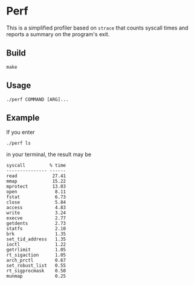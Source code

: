 # Perf

This is a simplified profiler based on `strace`
that counts syscall times and reports a summary on the program's exit.

## Build
    
    make

## Usage

    ./perf COMMAND [ARG]...

## Example

If you enter
    
    ./perf ls

in your terminal, the result may be

    syscall         % time
    --------------- ------
    read             27.41
    mmap             15.22
    mprotect         13.03
    open              8.11
    fstat             6.73
    close             5.84
    access            4.83
    write             3.24
    execve            2.77
    getdents          2.73
    statfs            2.10
    brk               1.35
    set_tid_address   1.35
    ioctl             1.22
    getrlimit         1.05
    rt_sigaction      1.05
    arch_prctl        0.67
    set_robust_list   0.55
    rt_sigprocmask    0.50
    munmap            0.25
